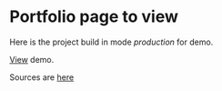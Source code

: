 # Portfolio page to view

Here is the project build in mode *production* for demo.

[View](https://andreyprovkov.github.io/portfolio-page-to-view/) demo.

Sources are [here](https://github.com/AndreyProvkov/portfolio-page)
